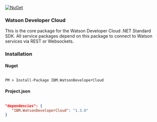 [![NuGet](https://img.shields.io/badge/nuget-v1.3.0-green.svg?style=flat)](https://www.nuget.org/packages/IBM.WatsonDeveloperCloud/)

### Watson Developer Cloud

This is the core package for the Watson Developer Cloud .NET Standard SDK. All service packages depend on this package to connect to Watson services via REST or Websockets. 

### Installation
#### Nuget
```

PM > Install-Package IBM.WatsonDeveloperCloud

```
#### Project.json
```JSON

"dependencies": {
   "IBM.WatsonDeveloperCloud": "1.3.0"
}

```
